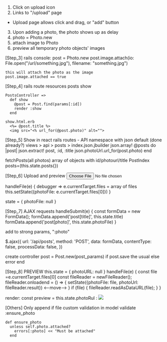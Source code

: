 

1. Click on upload icon
2. Links to "/upload" page
  - Upload page allows click and drag, or "add" button
3. Upon adding a photo, the photo shows up as delay
  1. photo = Photo.new
  2. attach image to Photo
  3. preview all temporary photo objects' images


[Step_3]
  rails console:
    post = Photo.new
    post.image.attach(io: File.open("/url/something.jpg"), filename: "something.jpg")

    this will attach the photo as the image
    post.image.attached == true

[Step_4]
  rails route
    resources posts show
    
    PostsController =>
      def show
        @post = Post.find(params[:id])
        render :show
      end
    
    show.html.erb
      <%= @post.title %>
      <img src="<% url_for(@post.photo)" alt="">

[Step_5] Show in react
  rails routes - API namespace with json default (done already?)
  views > api > posts > index.json.jbuilder
    json.array! @posts do |post|
      json.extract! post, :id, :title
      json.photoUrl.url_for(post.photo)
    end

  fetchPosts(all photos)
    array of objects with id/photourl/title
  PostIndex posts=(this.state.posts{})

[Step_6] Upload and preview
  <input type="file" 
    onChange={this.handleFile.bind(this)}
  />

  handleFile(e) {
    debugger => e.currentTarget.files = array of files
    this.setState({photoFile: e.currentTarget.files[0]})
  }

  state = {  photoFile: null }

[Step_7] AJAX requests
  handleSubmit(e) {
    const formData = new FormData();
    formData.append('post[title]', this.state.title)
    formData.append('post[photo]', this.state.photoFile)
  }

  add to strong params, ":photo"

  $.ajax({
    url: '/api/posts',
    method: 'POST',
    data: formData,
    contentType: false,
    processData: false,
  })

  create controller
  post = Post.new(post_params)
  if post.save
    the usual
  else
    error
  end

[Step_8] PREVIEW
  this.state = { photoURL: null }
  handleFile(e) {
    const file =e.currentTarget.files[0]
    const fileReader = newFileReader();
    fileReader.onloadend = () => {
      setState({photoFile: file, photoUrl: fileReader.result}) <--move-->
    }
    if (file) {
      fileReader.readAsDataURL(file);
    }
  }

  render: const preview = this.state.photoRul : <img src={this.state.photoUrl} />

[Others]
  Only append if file
  custom validation in model
    validate :ensure_photo

    def ensure_photo
      unless self.photo.attached?
        errors[:photo] << "Must be attached"
      end
